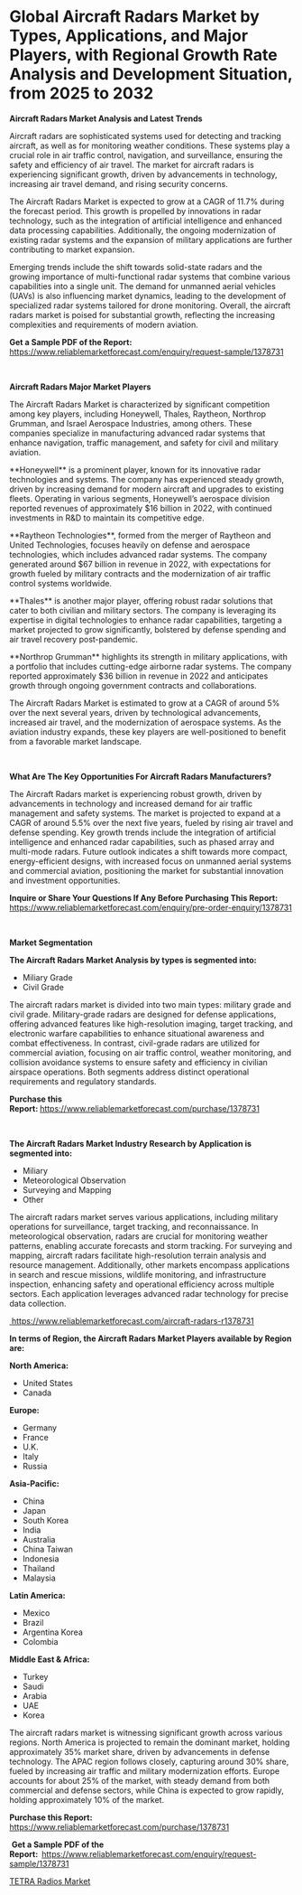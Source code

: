<p><h1>Global Aircraft Radars Market by Types, Applications, and Major Players, with Regional Growth Rate Analysis and Development Situation, from 2025 to 2032</h1></p><p><strong>Aircraft Radars Market Analysis and Latest Trends</strong></p>
<p><p>Aircraft radars are sophisticated systems used for detecting and tracking aircraft, as well as for monitoring weather conditions. These systems play a crucial role in air traffic control, navigation, and surveillance, ensuring the safety and efficiency of air travel. The market for aircraft radars is experiencing significant growth, driven by advancements in technology, increasing air travel demand, and rising security concerns.</p><p>The Aircraft Radars Market is expected to grow at a CAGR of 11.7% during the forecast period. This growth is propelled by innovations in radar technology, such as the integration of artificial intelligence and enhanced data processing capabilities. Additionally, the ongoing modernization of existing radar systems and the expansion of military applications are further contributing to market expansion.</p><p>Emerging trends include the shift towards solid-state radars and the growing importance of multi-functional radar systems that combine various capabilities into a single unit. The demand for unmanned aerial vehicles (UAVs) is also influencing market dynamics, leading to the development of specialized radar systems tailored for drone monitoring. Overall, the aircraft radars market is poised for substantial growth, reflecting the increasing complexities and requirements of modern aviation.</p></p>
<p><strong>Get a Sample PDF of the Report:&nbsp;</strong> <a href="https://www.reliablemarketforecast.com/enquiry/request-sample/1378731?utm_campaign=1110&utm_medium=2&utm_source=Github&utm_content=ia&utm_term=16022025&utm_id=aircraft-radars">https://www.reliablemarketforecast.com/enquiry/request-sample/1378731</a></p>
<p>&nbsp;</p>
<p><strong>Aircraft Radars Major Market Players</strong></p>
<p><p>The Aircraft Radars Market is characterized by significant competition among key players, including Honeywell, Thales, Raytheon, Northrop Grumman, and Israel Aerospace Industries, among others. These companies specialize in manufacturing advanced radar systems that enhance navigation, traffic management, and safety for civil and military aviation.</p><p>**Honeywell** is a prominent player, known for its innovative radar technologies and systems. The company has experienced steady growth, driven by increasing demand for modern aircraft and upgrades to existing fleets. Operating in various segments, Honeywell’s aerospace division reported revenues of approximately $16 billion in 2022, with continued investments in R&D to maintain its competitive edge.</p><p>**Raytheon Technologies**, formed from the merger of Raytheon and United Technologies, focuses heavily on defense and aerospace technologies, which includes advanced radar systems. The company generated around $67 billion in revenue in 2022, with expectations for growth fueled by military contracts and the modernization of air traffic control systems worldwide.</p><p>**Thales** is another major player, offering robust radar solutions that cater to both civilian and military sectors. The company is leveraging its expertise in digital technologies to enhance radar capabilities, targeting a market projected to grow significantly, bolstered by defense spending and air travel recovery post-pandemic.</p><p>**Northrop Grumman** highlights its strength in military applications, with a portfolio that includes cutting-edge airborne radar systems. The company reported approximately $36 billion in revenue in 2022 and anticipates growth through ongoing government contracts and collaborations.</p><p>The Aircraft Radars Market is estimated to grow at a CAGR of around 5% over the next several years, driven by technological advancements, increased air travel, and the modernization of aerospace systems. As the aviation industry expands, these key players are well-positioned to benefit from a favorable market landscape.</p></p>
<p>&nbsp;</p>
<p><strong>What Are The Key Opportunities For Aircraft Radars Manufacturers?</strong></p>
<p><p>The Aircraft Radars market is experiencing robust growth, driven by advancements in technology and increased demand for air traffic management and safety systems. The market is projected to expand at a CAGR of around 5.5% over the next five years, fueled by rising air travel and defense spending. Key growth trends include the integration of artificial intelligence and enhanced radar capabilities, such as phased array and multi-mode radars. Future outlook indicates a shift towards more compact, energy-efficient designs, with increased focus on unmanned aerial systems and commercial aviation, positioning the market for substantial innovation and investment opportunities.</p></p>
<p><strong>Inquire or Share Your Questions If Any Before Purchasing This Report:</strong> <a href="https://www.reliablemarketforecast.com/enquiry/pre-order-enquiry/1378731?utm_campaign=1110&utm_medium=2&utm_source=Github&utm_content=ia&utm_term=16022025&utm_id=aircraft-radars">https://www.reliablemarketforecast.com/enquiry/pre-order-enquiry/1378731</a></p>
<p>&nbsp;</p>
<p><strong>Market Segmentation</strong></p>
<p><strong>The Aircraft Radars Market Analysis by types is segmented into:</strong></p>
<p><ul><li>Miliary Grade</li><li>Civil Grade</li></ul></p>
<p><p>The aircraft radars market is divided into two main types: military grade and civil grade. Military-grade radars are designed for defense applications, offering advanced features like high-resolution imaging, target tracking, and electronic warfare capabilities to enhance situational awareness and combat effectiveness. In contrast, civil-grade radars are utilized for commercial aviation, focusing on air traffic control, weather monitoring, and collision avoidance systems to ensure safety and efficiency in civilian airspace operations. Both segments address distinct operational requirements and regulatory standards.</p></p>
<p><strong>Purchase this Report:&nbsp;</strong><a href="https://www.reliablemarketforecast.com/purchase/1378731?utm_campaign=1110&utm_medium=2&utm_source=Github&utm_content=ia&utm_term=16022025&utm_id=aircraft-radars">https://www.reliablemarketforecast.com/purchase/1378731</a></p>
<p>&nbsp;</p>
<p><strong>The Aircraft Radars Market Industry Research by Application is segmented into:</strong></p>
<p><ul><li>Miliary</li><li>Meteorological Observation</li><li>Surveying and Mapping</li><li>Other</li></ul></p>
<p><p>The aircraft radars market serves various applications, including military operations for surveillance, target tracking, and reconnaissance. In meteorological observation, radars are crucial for monitoring weather patterns, enabling accurate forecasts and storm tracking. For surveying and mapping, aircraft radars facilitate high-resolution terrain analysis and resource management. Additionally, other markets encompass applications in search and rescue missions, wildlife monitoring, and infrastructure inspection, enhancing safety and operational efficiency across multiple sectors. Each application leverages advanced radar technology for precise data collection.</p></p>
<p><a href="https://www.reliablemarketforecast.com/aircraft-radars-r1378731?utm_campaign=1110&utm_medium=2&utm_source=Github&utm_content=ia&utm_term=16022025&utm_id=aircraft-radars">&nbsp;https://www.reliablemarketforecast.com/aircraft-radars-r1378731</a></p>
<p><strong>In terms of Region, the Aircraft Radars Market Players available by Region are:</strong></p>
<p>
    <p> <strong> North America: </strong>
        <ul>
            <li>United States</li>
            <li>Canada</li>
        </ul>
        </p> 
    <p> <strong> Europe: </strong>
        <ul>
            <li>Germany</li>
            <li>France</li>
            <li>U.K.</li>
            <li>Italy</li>
            <li>Russia</li>
        </ul>
        </p> 
    <p> <strong> Asia-Pacific: </strong>
        <ul>
            <li>China</li>
            <li>Japan</li>
            <li>South Korea</li>
            <li>India</li>
            <li>Australia</li>
            <li>China Taiwan</li>
            <li>Indonesia</li>
            <li>Thailand</li>
            <li>Malaysia</li>
        </ul>
        </p> 
    <p> <strong> Latin America: </strong>
        <ul>
            <li>Mexico</li>
            <li>Brazil</li>
            <li>Argentina Korea</li>
            <li>Colombia</li>
        </ul>
        </p> 
    <p> <strong> Middle East & Africa: </strong>
        <ul>
            <li>Turkey</li>
            <li>Saudi</li>
            <li>Arabia</li>
            <li>UAE</li>
            <li>Korea</li>
        </ul>
    </p>
    </p>
<p><p>The aircraft radars market is witnessing significant growth across various regions. North America is projected to remain the dominant market, holding approximately 35% market share, driven by advancements in defense technology. The APAC region follows closely, capturing around 30% share, fueled by increasing air traffic and military modernization efforts. Europe accounts for about 25% of the market, with steady demand from both commercial and defense sectors, while China is expected to grow rapidly, holding approximately 10% of the market.</p></p>
<p><strong>Purchase this Report: </strong><a href="https://www.reliablemarketforecast.com/purchase/1378731?utm_campaign=1110&utm_medium=2&utm_source=Github&utm_content=ia&utm_term=16022025&utm_id=aircraft-radars">https://www.reliablemarketforecast.com/purchase/1378731</a></p>
<p>&nbsp;<strong>Get a Sample PDF of the Report:&nbsp;&nbsp;</strong><a href="https://www.reliablemarketforecast.com/enquiry/request-sample/1378731?utm_campaign=1110&utm_medium=2&utm_source=Github&utm_content=ia&utm_term=16022025&utm_id=aircraft-radars">https://www.reliablemarketforecast.com/enquiry/request-sample/1378731</a></p>
<p><strong></strong></p>
<p><p><a href="https://github.com/WillieWoodard/Market-Research-Report-List-7/blob/main/tetra-radios-market.md?utm_campaign=1110&utm_medium=2&utm_source=Github&utm_content=ia&utm_term=16022025&utm_id=aircraft-radars">TETRA Radios Market</a></p></p>